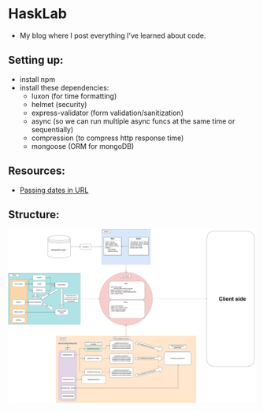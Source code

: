 # HaskLab
- My blog where I post everything I've learned about code.

## Setting up:
- install npm
- install these dependencies:
  - luxon (for time formatting)
  - helmet (security)
  - express-validator (form validation/sanitization)
  - async (so we can run multiple async funcs at the same time or sequentially)
  - compression (to compress http response time)
  - mongoose (ORM for mongoDB)

## Resources:
- [Passing dates in URL](https://tsmx.net/express-pass-dates-in-url-with-regex-validation/)

## Structure:
![My image](hasklab.drawio.jpg)